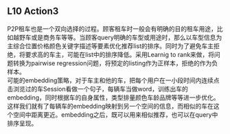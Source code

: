 ## L10 Action3

P2P租车也是一个双向选择的过程。顾客租车时一般会有明确的目的租车用途，比如越野车或是商务车等等。当顾客query明确的车型或用途时，那么以车型信息为主综合位置价格颜色关键字描述等要素优化推荐list的排序。同时为了避免车主拒绝，将要求高的车主，可能在list中的排序降低。采用Learnig to rank来做，将问题转换为pairwise regression问题，将预定的listing作为正样本，拒绝的作为负样本。               
可能的embedding策略，对于车主和他的车，把每个用户在一小段时间内连续点击浏览过的车Session看做一个句子，每辆车当做word，训练出车的embedding，同时根据车的自身属性，类型排量颜色车龄品牌等等进一步优化。这样我们就有了每辆车的embedding映射到另一个空间的信息，而相似的车在这个空间中距离更近。embedding之后，既可以用来相似推荐，也可以在query中排序呈现。



